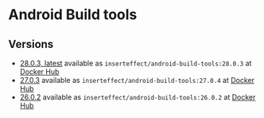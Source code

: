 # Android Build tools

## Versions
* [28.0.3, latest](https://github.com/inserteffect/docker-android-build-tools/tree/master/28.0.3) available as ```inserteffect/android-build-tools:28.0.3``` at [Docker Hub](https://hub.docker.com/r/inserteffect/android-build-tools/)
* [27.0.3](https://github.com/inserteffect/docker-android-build-tools/tree/master/27.0.3) available as ```inserteffect/android-build-tools:27.0.4``` at [Docker Hub](https://hub.docker.com/r/inserteffect/android-build-tools/)
* [26.0.2](https://github.com/inserteffect/docker-android-build-tools/tree/master/26.0.2) available as ```inserteffect/android-build-tools:26.0.2``` at [Docker Hub](https://hub.docker.com/r/inserteffect/android-build-tools/)
